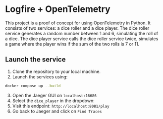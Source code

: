 # Logfire + OpenTelemetry
This project is a proof of concept for using OpenTelemetry in Python. It consists of two services: a dice roller and a
dice player. The dice roller service generates a random number between 1 and 6, simulating the roll of a dice.
The dice player service calls the dice roller service twice, simulates a game where the player wins if the sum of the
two rolls is 7 or 11.

## Launch the service

1. Clone the repository to your local machine.
2. Launch the services using:

```bash
docker compose up --build
```

3. Open the Jaeger GUI on `localhost:16686`
4. Select the `dice_player` in the dropdown:
5. Visit this endpoint: `http://localhost:8081/play`
6. Go back to Jaeger and click on `Find Traces`
